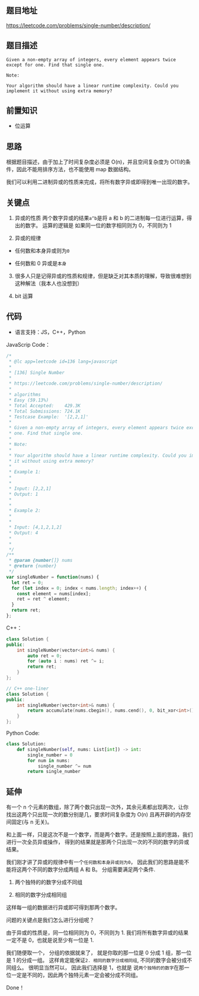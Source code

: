 ## 题目地址

https://leetcode.com/problems/single-number/description/

## 题目描述

```
Given a non-empty array of integers, every element appears twice except for one. Find that single one.

Note:

Your algorithm should have a linear runtime complexity. Could you implement it without using extra memory?
```

## 前置知识

- 位运算

## 思路

根据题目描述，由于加上了时间复杂度必须是 O(n)，并且空间复杂度为 O(1)的条件，因此不能用排序方法，也不能使用 map 数据结构。

我们可以利用二进制异或的性质来完成，将所有数字异或即得到唯一出现的数字。

## 关键点

1. 异或的性质
   两个数字异或的结果`a^b`是将 a 和 b 的二进制每一位进行运算，得出的数字。 运算的逻辑是
   如果同一位的数字相同则为 0，不同则为 1

2. 异或的规律

- 任何数和本身异或则为`0`

- 任何数和 0 异或是`本身`

3. 很多人只是记得异或的性质和规律，但是缺乏对其本质的理解，导致很难想到这种解法（我本人也没想到）

4. bit 运算

## 代码

* 语言支持：JS，C++，Python

JavaScrip Code：
```js
/*
 * @lc app=leetcode id=136 lang=javascript
 *
 * [136] Single Number
 *
 * https://leetcode.com/problems/single-number/description/
 *
 * algorithms
 * Easy (59.13%)
 * Total Accepted:    429.3K
 * Total Submissions: 724.1K
 * Testcase Example:  '[2,2,1]'
 *
 * Given a non-empty array of integers, every element appears twice except for
 * one. Find that single one.
 *
 * Note:
 *
 * Your algorithm should have a linear runtime complexity. Could you implement
 * it without using extra memory?
 *
 * Example 1:
 *
 *
 * Input: [2,2,1]
 * Output: 1
 *
 *
 * Example 2:
 *
 *
 * Input: [4,1,2,1,2]
 * Output: 4
 *
 *
 */
/**
 * @param {number[]} nums
 * @return {number}
 */
var singleNumber = function(nums) {
  let ret = 0;
  for (let index = 0; index < nums.length; index++) {
    const element = nums[index];
    ret = ret ^ element;
  }
  return ret;
};
```
C++：
```C++
class Solution {
public:
    int singleNumber(vector<int>& nums) {
        auto ret = 0;
        for (auto i : nums) ret ^= i;
        return ret;
    }
};

// C++ one-liner
class Solution {
public:
    int singleNumber(vector<int>& nums) {
        return accumulate(nums.cbegin(), nums.cend(), 0, bit_xor<int>());
    }
};
```

Python Code:

```python
class Solution:
    def singleNumber(self, nums: List[int]) -> int:
        single_number = 0
        for num in nums:
            single_number ^= num
        return single_number
```

## 延伸

有一个 n 个元素的数组，除了两个数只出现一次外，其余元素都出现两次，让你找出这两个只出现一次的数分别是几，要求时间复杂度为 O(n) 且再开辟的内存空间固定(与 n 无关)。

和上面一样，只是这次不是一个数字，而是两个数字。还是按照上面的思路，我们进行一次全员异或操作，
得到的结果就是那两个只出现一次的不同的数字的异或结果。

我们刚才讲了异或的规律中有一个`任何数和本身异或则为0`， 因此我们的思路是能不能将这两个不同的数字分成两组 A 和 B。
分组需要满足两个条件.

1. 两个独特的的数字分成不同组

2. 相同的数字分成相同组

这样每一组的数据进行异或即可得到那两个数字。

问题的关键点是我们怎么进行分组呢？

由于异或的性质是，同一位相同则为 0，不同则为 1. 我们将所有数字异或的结果一定不是 0，也就是说至少有一位是 1.

我们随便取一个， 分组的依据就来了， 就是你取的那一位是 0 分成 1 组，那一位是 1 的分成一组。
这样肯定能保证`2. 相同的数字分成相同组`, 不同的数字会被分成不同组么。 很明显当然可以， 因此我们选择是 1，也就是
说`两个独特的的数字`在那一位一定是不同的，因此两个独特元素一定会被分成不同组。

Done！
